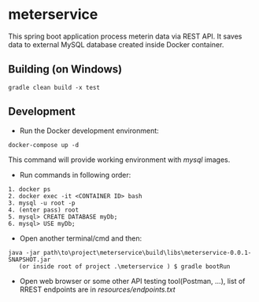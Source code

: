 # meterservice

This spring boot application process meterin data via REST API. It saves data to external MySQL database created inside Docker container.

## Building (on Windows)
```
gradle clean build -x test
```
## Development
- Run the Docker development environment:
```
docker-compose up -d
```
This command will provide working environment with *mysql* images.

- Run commands in following order:
```
1. docker ps
2. docker exec -it <CONTAINER ID> bash
3. mysql -u root -p
4. (enter pass) root
5. mysql> CREATE DATABASE myDb;
6. mysql> USE myDb;
```
- Open another terminal/cmd and then:
```
java -jar path\to\project\meterservice\build\libs\meterservice-0.0.1-SNAPSHOT.jar
   (or inside root of project .\meterservice ) $ gradle bootRun
```
- Open web browser or some other API testing tool(Postman, ...), list of RREST endpoints are in *resources/endpoints.txt*
 
